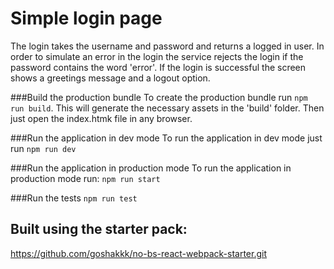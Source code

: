 # Simple login page


The login takes the username and password and returns a logged in user. In order to simulate an error in the login the service rejects the login if the password contains the word 'error'.
If the login is successful the screen shows a greetings message and a logout option.

###Build the production bundle
To create the production bundle run ```npm run build```. This will generate the necessary assets in the 'build' folder. Then just open the index.htmk file in any browser.

###Run the application in dev mode
To run the application in dev mode just run ```npm run dev```

###Run the application in production mode
To run the application in production mode run: ```npm run start```

###Run the tests
```npm run test```


## Built using the starter pack:
https://github.com/goshakkk/no-bs-react-webpack-starter.git

